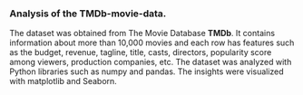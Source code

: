 ### Analysis of the TMDb-movie-data.
The dataset was obtained from The Movie Database **TMDb**. It contains information about more than 10,000 movies and each row has features such as the budget, revenue, tagline, title, casts, directors, popularity score among viewers, production companies, etc. The dataset was analyzed with Python libraries such as numpy and pandas. The insights were visualized with matplotlib and Seaborn.
